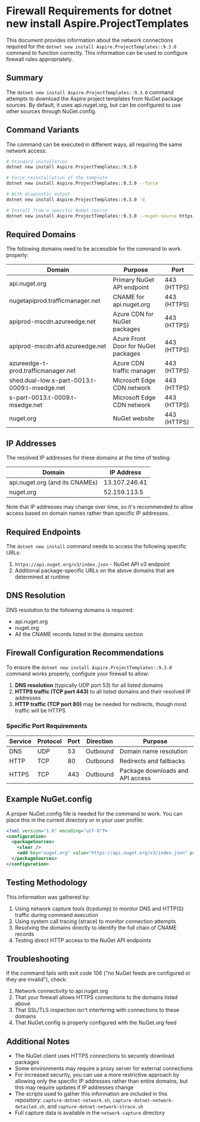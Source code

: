 # Firewall Requirements for dotnet new install Aspire.ProjectTemplates

This document provides information about the network connections required for the `dotnet new install Aspire.ProjectTemplates::9.3.0` command to function correctly. This information can be used to configure firewall rules appropriately.

## Summary

The `dotnet new install Aspire.ProjectTemplates::9.3.0` command attempts to download the Aspire project templates from NuGet package sources. By default, it uses api.nuget.org, but can be configured to use other sources through NuGet.config.

## Command Variants

The command can be executed in different ways, all requiring the same network access:

```bash
# Standard installation
dotnet new install Aspire.ProjectTemplates::9.3.0

# Force reinstallation of the template
dotnet new install Aspire.ProjectTemplates::9.3.0 --force

# With diagnostic output
dotnet new install Aspire.ProjectTemplates::9.3.0 -d

# Install from a specific NuGet source
dotnet new install Aspire.ProjectTemplates::9.3.0 --nuget-source https://api.nuget.org/v3/index.json
```

## Required Domains

The following domains need to be accessible for the command to work properly:

| Domain | Purpose | Port |
|--------|---------|------|
| api.nuget.org | Primary NuGet API endpoint | 443 (HTTPS) |
| nugetapiprod.trafficmanager.net | CNAME for api.nuget.org | 443 (HTTPS) |
| apiprod-mscdn.azureedge.net | Azure CDN for NuGet packages | 443 (HTTPS) |
| apiprod-mscdn.afd.azureedge.net | Azure Front Door for NuGet packages | 443 (HTTPS) |
| azureedge-t-prod.trafficmanager.net | Azure CDN traffic manager | 443 (HTTPS) |
| shed.dual-low.s-part-0013.t-0009.t-msedge.net | Microsoft Edge CDN network | 443 (HTTPS) |
| s-part-0013.t-0009.t-msedge.net | Microsoft Edge CDN network | 443 (HTTPS) |
| nuget.org | NuGet website | 443 (HTTPS) |

## IP Addresses

The resolved IP addresses for these domains at the time of testing:

| Domain | IP Address |
|--------|------------|
| api.nuget.org (and its CNAMEs) | 13.107.246.41 |
| nuget.org | 52.159.113.5 |

Note that IP addresses may change over time, so it's recommended to allow access based on domain names rather than specific IP addresses.

## Required Endpoints

The `dotnet new install` command needs to access the following specific URLs:

1. `https://api.nuget.org/v3/index.json` - NuGet API v3 endpoint
2. Additional package-specific URLs on the above domains that are determined at runtime

## DNS Resolution

DNS resolution to the following domains is required:
- api.nuget.org
- nuget.org
- All the CNAME records listed in the domains section

## Firewall Configuration Recommendations

To ensure the `dotnet new install Aspire.ProjectTemplates::9.3.0` command works properly, configure your firewall to allow:

1. **DNS resolution** (typically UDP port 53) for all listed domains
2. **HTTPS traffic (TCP port 443)** to all listed domains and their resolved IP addresses
3. **HTTP traffic (TCP port 80)** may be needed for redirects, though most traffic will be HTTPS

### Specific Port Requirements

| Service | Protocol | Port | Direction | Purpose |
|---------|----------|------|-----------|---------|
| DNS | UDP | 53 | Outbound | Domain name resolution |
| HTTP | TCP | 80 | Outbound | Redirects and fallbacks |
| HTTPS | TCP | 443 | Outbound | Package downloads and API access |

## Example NuGet.config

A proper NuGet.config file is needed for the command to work. You can place this in the current directory or in your user profile:

```xml
<?xml version="1.0" encoding="utf-8"?>
<configuration>
  <packageSources>
    <clear />
    <add key="nuget.org" value="https://api.nuget.org/v3/index.json" protocolVersion="3" />
  </packageSources>
</configuration>
```

## Testing Methodology

This information was gathered by:

1. Using network capture tools (tcpdump) to monitor DNS and HTTP(S) traffic during command execution
2. Using system call tracing (strace) to monitor connection attempts
3. Resolving the domains directly to identify the full chain of CNAME records
4. Testing direct HTTP access to the NuGet API endpoints

## Troubleshooting

If the command fails with exit code 106 ("no NuGet feeds are configured or they are invalid"), check:

1. Network connectivity to api.nuget.org
2. That your firewall allows HTTPS connections to the domains listed above
3. That SSL/TLS inspection isn't interfering with connections to these domains
4. That NuGet.config is properly configured with the NuGet.org feed

## Additional Notes

- The NuGet client uses HTTPS connections to securely download packages
- Some environments may require a proxy server for external connections
- For increased security, you can use a more restrictive approach by allowing only the specific IP addresses rather than entire domains, but this may require updates if IP addresses change
- The scripts used to gather this information are included in this repository: `capture-dotnet-network.sh`, `capture-dotnet-network-detailed.sh`, and `capture-dotnet-network-strace.sh`
- Full capture data is available in the `network-capture` directory